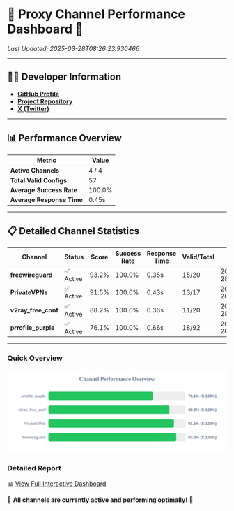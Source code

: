 # 🌟 Proxy Channel Performance Dashboard 🌟

_Last Updated: 2025-03-28T08:26:23.930466_

---

## 👩‍💻 Developer Information

- **[GitHub Profile](https://github.com/4n0nymou3)**  
- **[Project Repository](https://github.com/4n0nymou3/multi-proxy-config-fetcher)**  
- **[X (Twitter)](https://x.com/4n0nymou3)**  

---

## 📊 Performance Overview

| Metric                | Value       |
|-----------------------|-------------|
| **Active Channels**   | 4 / 4       |
| **Total Valid Configs** | 57          |
| **Average Success Rate** | 100.0%      |
| **Average Response Time** | 0.45s       |

---

## 📋 Detailed Channel Statistics

| Channel          | Status     | Score  | Success Rate | Response Time | Valid/Total | Last Success               |
|------------------|------------|--------|--------------|---------------|-------------|----------------------------|
| **freewireguard**  | ✅ Active  | 93.2%  | 100.0% | 0.35s         | 15/20       | 2025-03-28T08:26:23.928964 |
| **PrivateVPNs**  | ✅ Active  | 91.5%  | 100.0% | 0.43s         | 13/17       | 2025-03-28T08:26:23.550351 |
| **v2ray_free_conf**  | ✅ Active  | 88.2%  | 100.0% | 0.36s         | 11/20       | 2025-03-28T08:26:23.086763 |
| **prrofile_purple**  | ✅ Active  | 76.1%  | 100.0% | 0.66s         | 18/92       | 2025-03-28T08:26:22.678525 |

---

### Quick Overview
<div align="center">
  <a href="https://raw.githubusercontent.com/nullluser/NullRepo/refs/heads/main/assets/channel_stats_chart.svg">
    <img src="https://raw.githubusercontent.com/nullluser/NullRepo/refs/heads/main/assets/channel_stats_chart.svg" alt="Source Performance Statistics" width="800">
  </a>
</div>

### Detailed Report
📊 [View Full Interactive Dashboard](https://htmlpreview.github.io/?https://github.com/nullluser/NullRepo/blob/main/assets/performance_report.html)

🎉 **All channels are currently active and performing optimally!** 🎉
